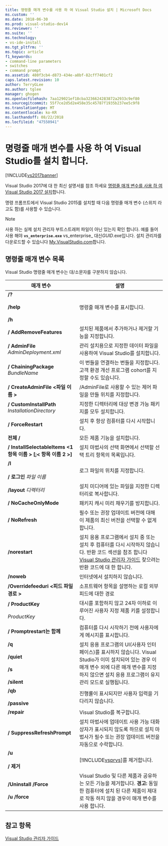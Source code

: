 ```yaml
---
title: 명령줄 매개 변수를 사용 하 여 Visual Studio 설치 | Microsoft Docs
ms.custom: ''
ms.date: 2018-06-30
ms.prod: visual-studio-dev14
ms.reviewer: ''
ms.suite: ''
ms.technology:
- vs-ide-install
ms.tgt_pltfrm: ''
ms.topic: article
f1_keywords:
- command-line parameters
- switches
- command prompt
ms.assetid: 480f3cb4-d873-434e-a8bf-82cff7401cf2
caps.latest.revision: 10
author: TerryGLee
ms.author: tglee
manager: ghogen
ms.openlocfilehash: 7aa129021ef18cba3236624283872a2933c9ef80
ms.sourcegitcommit: 55f7ce2d5d2e458e35c45787f1935b237ee5c9f8
ms.translationtype: MT
ms.contentlocale: ko-KR
ms.lasthandoff: 08/22/2018
ms.locfileid: "47550941"
---
```

# <a name="use-command-line-parameters-to-install-visual-studio"></a>명령줄 매개 변수를 사용 하 여 Visual Studio를 설치 합니다.
[!INCLUDE[vs2017banner](../includes/vs2017banner.md)]

Visual Studio 2017에 대 한 최신 설명서를 참조 하세요 [명령줄 매개 변수를 사용 하 여 Visual Studio 2017 설치](https://docs.microsoft.com/visualstudio/install/use-command-line-parameters-to-install-visual-studio)합니다.

명령 프롬프트에서 Visual Studio 2015를 설치할 때 다음 명령줄 매개 변수 (스위치 라고도 함)를 사용할 수 있습니다.  
  
> [!NOTE]
>  사용 하는 실제 설치 관리자 부트스트래퍼 파일이 아닌 있는지 확인 합니다. 예를 들어 사용 해야 **`vs_enterprise.exe`** vs_enterprise_ 대신*GUID*.exe입니다. 설치 관리자를 다운로드할 수 있습니다 [My.VisualStudio.com](https://my.visualstudio.com/downloads?q=visual%20studio%20enterprise%202015)합니다.  
  
## <a name="list-of-command-line-parameters"></a>명령줄 매개 변수 목록  
 Visual Studio 명령줄 매개 변수는 대/소문자를 구분하지 않습니다.  
  
|매개 변수|설명|  
|---------------|-----------------|  
|**/?**<br /><br /> **/help**<br /><br /> **/h**|명령줄 매개 변수를 표시합니다.|  
|**/ AddRemoveFeatures**|설치된 제품에서 추가하거나 제거할 기능을 지정합니다.|  
|**/ AdminFile** *AdminDeployment.xml*|관리 설치용으로 지정한 데이터 파일을 사용하여 Visual Studio를 설치합니다.|  
|**/ ChainingPackage** *BundleName*|이 번들을 연결하는 번들을 지정합니다. 고객 환경 개선 프로그램 cohort를 지정할 수도 있습니다.|  
|**/ CreateAdminFile \<파일 이름 >**|/AdminFile로 사용할 수 있는 제어 파일을 만들 위치를 지정합니다.|  
|**/ CustomInstallPath** *InstallationDirectory*|지정한 디렉터리에 대상 변경 가능 패키지를 모두 설치합니다.|  
|**/ ForceRestart**|설치 후 항상 컴퓨터를 다시 시작합니다.|  
|**전체 /**|모든 제품 기능을 설치합니다.|  
|**/ InstallSelectableItems \<1 항목 이름 > [;\< 항목 이름 2 >]**|설치 마법사의 선택 화면에서 선택할 선택 트리 항목의 목록입니다.|  
|**/l**<br /><br /> **/ 로그인** *파일 이름*|로그 파일의 위치를 지정합니다.|  
|**/layout** *디렉터리*|설치 미디어에 있는 파일을 지정한 디렉터리로 복사합니다.|  
|**/ NoCacheOnlyMode**|패키지 캐시 미리 채우기를 방지합니다.|  
|**/ NoRefresh**|필수 또는 권장 업데이트 버전에 대해 이 제품의 최신 버전을 선택할 수 없게 합니다.|  
|**/norestart**|설치 응용 프로그램에서 설치 중 또는 설치 후 컴퓨터를 다시 시작하지 않습니다. 반환 코드 섹션을 참조 합니다 [Visual Studio 관리자 가이드](../install/visual-studio-administrator-guide.md) 찾으려는 반환 코드에 대 한 합니다.|  
|**/noweb**|인터넷에서 설치하지 않습니다.|  
|**/Overridefeeduri \<피드 파일 경로 >**|소프트웨어 항목을 설명하는 로컬 외부 피드에 대한 경로|  
|**/ ProductKey**<br /><br /> *ProductKey*|대시를 포함하지 않고 24자 이하로 이루어진 사용자 지정 제품 키를 설정합니다.|  
|**/ Promptrestart는 함께**|컴퓨터를 다시 시작하기 전에 사용자에게 메시지를 표시합니다.|  
|**/q**<br /><br /> **/quiet**<br /><br /> **/s**<br /><br /> **/silent**|설치 응용 프로그램의 UI(사용자 인터페이스)를 표시하지 않습니다. Visual Studio가 이미 설치되어 있는 경우 이 매개 변수 외에 다른 매개 변수를 지정하지 않으면 설치 응용 프로그램이 유지 관리 모드로 실행됩니다.|  
|**/qb**<br /><br /> **/passive**|진행률이 표시되지만 사용자 입력을 기다리지 않습니다.|  
|**/repair**|Visual Studio를 복구합니다.|  
|**/ SuppressRefreshPrompt**|설치 마법사에 업데이트 사용 가능 대화 상자가 표시되지 않도록 하므로 설치 마법사가 필수 또는 권장 업데이트 버전을 자동으로 수락합니다.|  
|**/u**<br /><br /> **/ 제거**|[!INCLUDE[vsprvs](../includes/vsprvs-md.md)]를 제거합니다.|  
|**/Uninstall /Force**<br /><br /> **/u /force**|Visual Studio 및 다른 제품과 공유하는 모든 기능을 제거합니다. **경고:** 동일한 컴퓨터에 설치 된 다른 제품이 제대로 작동 하지 않을 경우이 매개 변수를 사용 합니다.|  
  
## <a name="see-also"></a>참고 항목  
 [Visual Studio 관리자 가이드](../install/visual-studio-administrator-guide.md)